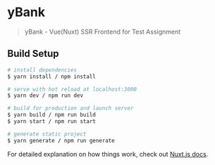 # yBank

> yBank - Vue(Nuxt) SSR Frontend for Test Assignment

## Build Setup

```bash
# install dependencies
$ yarn install / npm install

# serve with hot reload at localhost:3000
$ yarn dev / npm run dev

# build for production and launch server
$ yarn build / npm run build
$ yarn start / npm run start

# generate static project
$ yarn generate / npm run generate
```

For detailed explanation on how things work, check out [Nuxt.js docs](https://nuxtjs.org).
